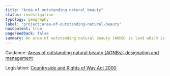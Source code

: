 ```yaml
---
title: "Area of outstanding natural beauty"
status: investigation
typology: geography
label: "project:area-of-outstanding-natural-beauty"
hasContent: true
pageFeedback: false
summary: An area of outstanding natural beauty (AONB) is land which is protected in order to conserve and enhance its natural beauty.
---
```


Guidance: [Areas of outstanding natural beauty (AONBs): designation and management](https://www.gov.uk/guidance/areas-of-outstanding-natural-beauty-aonbs-designation-and-management)

Legislation: [Countryside and Rights of Way Act 2000](https://www.legislation.gov.uk/ukpga/2000/37/part/IV)
